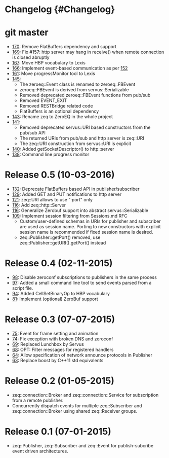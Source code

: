 # Changelog {#Changelog}

# git master

* [170](https://github.com/HBPVIS/ZeroEQ/pull/170):
  Remove FlatBuffers dependency and support
* [169](https://github.com/HBPVIS/ZeroEQ/pull/169):
  Fix #157: http server may hang in receive() when remote connection is closed
  abruptly
* [167](https://github.com/HBPVIS/ZeroEQ/pull/167):
  Move HBP vocabulary to Lexis
* [166](https://github.com/HBPVIS/ZeroEQ/pull/166):
  Implement event-based communication as per
  [152](https://github.com/HBPVIS/ZeroEQ/pull/152)
* [161](https://github.com/HBPVIS/ZeroEQ/pull/161):
  Move progressMonitor tool to Lexis
* [145](https://github.com/HBPVIS/ZeroEQ/pull/145):
  * The zeroeq::Event class is renamed to zeroeq::FBEvent
  * zeroeq::FBEvent is derived from servus::Serializable
  * Removed deprecated zeroeq::FBEvent functions from pub/sub
  * Removed EVENT_EXIT
  * Removed RESTBridge related code
  * FlatBuffers is an optional dependency
* [143](https://github.com/HBPVIS/ZeroEQ/pull/143):
  Rename zeq to ZeroEQ in the whole project
* [141](https://github.com/HBPVIS/ZeroEQ/pull/141):
  * Removed deprecated servus::URI based constructors from the pub/sub API
  * The returned URIs from pub/sub and http server is zeq::URI
  * The zeq::URI construction from servus::URI is explicit
* [140](https://github.com/HBPVIS/ZeroEQ/pull/140):
  Added getSocketDescriptor() to http::server
* [138](https://github.com/HBPVIS/ZeroEQ/pull/138):
  Command line progress monitor

# Release 0.5 (10-03-2016)

* [132](https://github.com/HBPVIS/ZeroEQ/pull/132):
  Deprecate FlatBuffers based API in publisher/subscriber
* [129](https://github.com/HBPVIS/ZeroEQ/pull/129):
  Added GET and PUT notifications to http server
* [121](https://github.com/HBPVIS/ZeroEQ/pull/121):
  zeq::URI allows to use ":port" only
* [116](https://github.com/HBPVIS/zeq/issues/115):
  Add zeq::http::Server
* [116](https://github.com/HBPVIS/ZeroEQ/pull/116):
  Generalize Zerobuf support into abstract servus::Serializable
* [109](https://github.com/HBPVIS/ZeroEQ/pull/109):
  Implement session filtering from Sessions.md RFC
  * Custom/user-defined schemas in URIs for publisher and subscriber are used
    as session name. Porting to new constructors with explicit session name
    is recommended if fixed session name is desired.
  * zeq::Publisher::getPort() removed, use
    zeq::Publisher::getURI().getPort() instead

# Release 0.4 (02-11-2015)

* [98](https://github.com/HBPVIS/ZeroEQ/pull/98):
  Disable zeroconf subscriptions to publishers in the same process
* [97](https://github.com/HBPVIS/ZeroEQ/pull/97):
  Added a small command line tool to send events parsed from a script file.
* [94](https://github.com/HBPVIS/ZeroEQ/pull/94):
  Added CellSetBinaryOp to HBP vocabulary
* [81](https://github.com/HBPVIS/ZeroEQ/pull/81):
  Implement (optional) ZeroBuf support

# Release 0.3 (07-07-2015)

* [75](https://github.com/HBPVIS/ZeroEQ/pull/75):
  Event for frame setting and animation
* [74](https://github.com/HBPVIS/ZeroEQ/pull/74):
  Fix exception with broken DNS and zeroconf
* [69](https://github.com/HBPVIS/ZeroEQ/pull/69):
  Replaced Lunchbox by Servus
* [68](https://github.com/HBPVIS/ZeroEQ/pull/68):
  OPT: Filter messages for registered handlers
* [64](https://github.com/HBPVIS/ZeroEQ/pull/64):
  Allow specification of network announce protocols in Publisher
* [63](https://github.com/HBPVIS/ZeroEQ/pull/63):
  Replace boost by C++11 std equivalents

# Release 0.2 (01-05-2015)

* zeq::connection::Broker and zeq::connection::Service for subscription from a
  remote publisher.
* Concurrently dispatch events for multiple zeq::Subscriber and
  zeq::connection::Broker using shared zeq::Receiver groups.

# Release 0.1 (07-01-2015)

* zeq::Publisher, zeq::Subscriber and zeq::Event for publish-subcribe event
  driven architectures.
